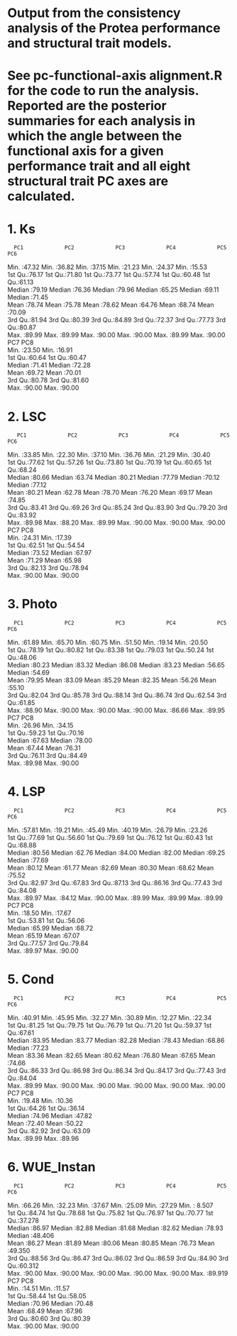 # Output from the consistency analysis of the Protea performance and structural trait models.
# See pc-functional-axis alignment.R for the code to run the analysis. Reported are the posterior summaries for each analysis in which the angle between the functional axis for a given performance trait and all eight structural trait PC axes are calculated.


# 1. Ks

      PC1             PC2             PC3             PC4             PC5             PC6       
 Min.   :47.32   Min.   :36.82   Min.   :37.15   Min.   :21.23   Min.   :24.37   Min.   :15.53  
 1st Qu.:76.17   1st Qu.:71.80   1st Qu.:73.77   1st Qu.:57.74   1st Qu.:60.48   1st Qu.:61.13  
 Median :79.19   Median :76.36   Median :79.96   Median :65.25   Median :69.11   Median :71.45  
 Mean   :78.74   Mean   :75.78   Mean   :78.62   Mean   :64.76   Mean   :68.74   Mean   :70.09  
 3rd Qu.:81.94   3rd Qu.:80.39   3rd Qu.:84.89   3rd Qu.:72.37   3rd Qu.:77.73   3rd Qu.:80.87  
 Max.   :89.99   Max.   :89.99   Max.   :90.00   Max.   :90.00   Max.   :89.99   Max.   :90.00  
      PC7             PC8       
 Min.   :23.50   Min.   :16.91  
 1st Qu.:60.64   1st Qu.:60.47  
 Median :71.41   Median :72.28  
 Mean   :69.72   Mean   :70.01  
 3rd Qu.:80.78   3rd Qu.:81.60  
 Max.   :90.00   Max.   :90.00
 
 
# 2. LSC
 
       PC1             PC2             PC3             PC4             PC5             PC6       
 Min.   :33.85   Min.   :22.30   Min.   :37.10   Min.   :36.76   Min.   :21.29   Min.   :30.40  
 1st Qu.:77.62   1st Qu.:57.26   1st Qu.:73.80   1st Qu.:70.19   1st Qu.:60.65   1st Qu.:68.24  
 Median :80.66   Median :63.74   Median :80.21   Median :77.79   Median :70.12   Median :77.12  
 Mean   :80.21   Mean   :62.78   Mean   :78.70   Mean   :76.20   Mean   :69.17   Mean   :74.85  
 3rd Qu.:83.41   3rd Qu.:69.26   3rd Qu.:85.24   3rd Qu.:83.90   3rd Qu.:79.20   3rd Qu.:83.92  
 Max.   :89.98   Max.   :88.20   Max.   :89.99   Max.   :90.00   Max.   :90.00   Max.   :90.00  
      PC7             PC8       
 Min.   :24.31   Min.   :17.39  
 1st Qu.:62.51   1st Qu.:54.54  
 Median :73.52   Median :67.97  
 Mean   :71.29   Mean   :65.98  
 3rd Qu.:82.13   3rd Qu.:78.94  
 Max.   :90.00   Max.   :90.00 
 
 
# 3. Photo

      PC1             PC2             PC3             PC4             PC5             PC6       
 Min.   :61.89   Min.   :65.70   Min.   :60.75   Min.   :51.50   Min.   :19.14   Min.   :20.50  
 1st Qu.:78.19   1st Qu.:80.82   1st Qu.:83.38   1st Qu.:79.03   1st Qu.:50.24   1st Qu.:48.06  
 Median :80.23   Median :83.32   Median :86.08   Median :83.23   Median :56.65   Median :54.69  
 Mean   :79.95   Mean   :83.09   Mean   :85.29   Mean   :82.35   Mean   :56.26   Mean   :55.10  
 3rd Qu.:82.04   3rd Qu.:85.78   3rd Qu.:88.14   3rd Qu.:86.74   3rd Qu.:62.54   3rd Qu.:61.85  
 Max.   :88.90   Max.   :90.00   Max.   :90.00   Max.   :90.00   Max.   :86.66   Max.   :89.95  
      PC7             PC8       
 Min.   :26.96   Min.   :34.15  
 1st Qu.:59.23   1st Qu.:70.16  
 Median :67.63   Median :78.00  
 Mean   :67.44   Mean   :76.31  
 3rd Qu.:76.11   3rd Qu.:84.49  
 Max.   :89.98   Max.   :90.00  
 
# 4. LSP

      PC1             PC2             PC3             PC4             PC5             PC6       
 Min.   :57.81   Min.   :19.21   Min.   :45.49   Min.   :40.19   Min.   :26.79   Min.   :23.26  
 1st Qu.:77.69   1st Qu.:56.60   1st Qu.:79.69   1st Qu.:76.12   1st Qu.:60.43   1st Qu.:68.88  
 Median :80.56   Median :62.76   Median :84.00   Median :82.00   Median :69.25   Median :77.69  
 Mean   :80.12   Mean   :61.77   Mean   :82.69   Mean   :80.30   Mean   :68.62   Mean   :75.52  
 3rd Qu.:82.97   3rd Qu.:67.83   3rd Qu.:87.13   3rd Qu.:86.16   3rd Qu.:77.43   3rd Qu.:84.08  
 Max.   :89.97   Max.   :84.12   Max.   :90.00   Max.   :89.99   Max.   :89.99   Max.   :89.99  
      PC7             PC8       
 Min.   :18.50   Min.   :17.67  
 1st Qu.:53.81   1st Qu.:56.06  
 Median :65.99   Median :68.72  
 Mean   :65.19   Mean   :67.07  
 3rd Qu.:77.57   3rd Qu.:79.84  
 Max.   :89.97   Max.   :90.00 


# 5. Cond

      PC1             PC2             PC3             PC4             PC5             PC6       
 Min.   :40.91   Min.   :45.95   Min.   :32.27   Min.   :30.89   Min.   :12.27   Min.   :22.34  
 1st Qu.:81.25   1st Qu.:79.75   1st Qu.:76.79   1st Qu.:71.20   1st Qu.:59.37   1st Qu.:67.61  
 Median :83.95   Median :83.77   Median :82.28   Median :78.43   Median :68.86   Median :77.23  
 Mean   :83.36   Mean   :82.65   Mean   :80.62   Mean   :76.80   Mean   :67.65   Mean   :74.66  
 3rd Qu.:86.33   3rd Qu.:86.98   3rd Qu.:86.34   3rd Qu.:84.17   3rd Qu.:77.43   3rd Qu.:84.04  
 Max.   :89.99   Max.   :90.00   Max.   :90.00   Max.   :90.00   Max.   :90.00   Max.   :90.00  
      PC7             PC8       
 Min.   :19.48   Min.   :10.36  
 1st Qu.:64.26   1st Qu.:36.14  
 Median :74.96   Median :47.82  
 Mean   :72.40   Mean   :50.22  
 3rd Qu.:82.92   3rd Qu.:63.09  
 Max.   :89.99   Max.   :89.96 
 

# 6. WUE_Instan

      PC1             PC2             PC3             PC4             PC5             PC6        
 Min.   :66.26   Min.   :32.23   Min.   :37.67   Min.   :25.09   Min.   :27.29   Min.   : 8.507  
 1st Qu.:84.74   1st Qu.:78.68   1st Qu.:75.82   1st Qu.:76.97   1st Qu.:70.77   1st Qu.:37.278  
 Median :86.97   Median :82.88   Median :81.68   Median :82.62   Median :78.93   Median :48.406  
 Mean   :86.27   Mean   :81.89   Mean   :80.06   Mean   :80.85   Mean   :76.73   Mean   :49.350  
 3rd Qu.:88.56   3rd Qu.:86.47   3rd Qu.:86.02   3rd Qu.:86.59   3rd Qu.:84.90   3rd Qu.:60.312  
 Max.   :90.00   Max.   :90.00   Max.   :90.00   Max.   :90.00   Max.   :90.00   Max.   :89.919  
      PC7             PC8       
 Min.   :14.51   Min.   :11.57  
 1st Qu.:58.44   1st Qu.:58.05  
 Median :70.96   Median :70.48  
 Mean   :68.49   Mean   :67.96  
 3rd Qu.:80.60   3rd Qu.:80.39  
 Max.   :90.00   Max.   :90.00 